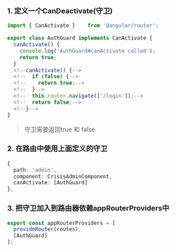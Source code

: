 ### 1. 定义一个CanDeactivate(守卫)
```typescript
import { CanActivate }    from '@angular/router';

export class AuthGuard implements CanActivate {
  canActivate() {
    console.log('AuthGuard#canActivate called');
    return true;
  }
  <!--canActivate() {-->
  <!--  if (false) {-->
  <!--    return true;-->
  <!--  }-->
  <!--  this.router.navigate(['/login']);-->
  <!--  return false;-->
  <!--}-->
}
```
> 守卫需要返回true 和 false

### 2. 在路由中使用上面定义的守卫
```typescript
{
  path: 'admin',
  component: CrisisAdminComponent,
  canActivate: [AuthGuard]
},
```

### 3. 把守卫加入到路由器依赖appRouterProviders中
```typescript
export const appRouterProviders = [
  provideRouter(routes),
  [AuthGuard]
]; 
```
